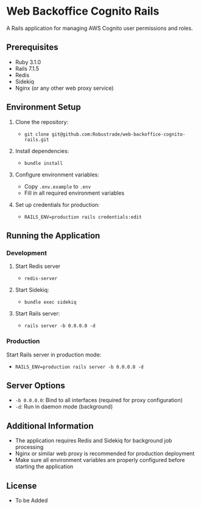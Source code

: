 # Web Backoffice Cognito Rails

A Rails application for managing AWS Cognito user permissions and roles.

## Prerequisites

- Ruby 3.1.0
- Rails 7.1.5
- Redis
- Sidekiq
- Nginx (or any other web proxy service)

## Environment Setup

1. Clone the repository:
   - `git clone git@github.com:Robustrade/web-backoffice-cognito-rails.git`


2. Install dependencies:
   - `bundle install`


3. Configure environment variables:
   - Copy `.env.example` to `.env`
   - Fill in all required environment variables

4. Set up credentials for production:
   - `RAILS_ENV=production rails credentials:edit`


## Running the Application

### Development

1. Start Redis server
   - `redis-server`

2. Start Sidekiq:
   - `bundle exec sidekiq`


3. Start Rails server:
   - `rails server -b 0.0.0.0 -d`


### Production

Start Rails server in production mode:
   - `RAILS_ENV=production rails server -b 0.0.0.0 -d`


## Server Options

- `-b 0.0.0.0`: Bind to all interfaces (required for proxy configuration)
- `-d`: Run in daemon mode (background)

## Additional Information

- The application requires Redis and Sidekiq for background job processing
- Nginx or similar web proxy is recommended for production deployment
- Make sure all environment variables are properly configured before starting the application

## License

   - To be Added
